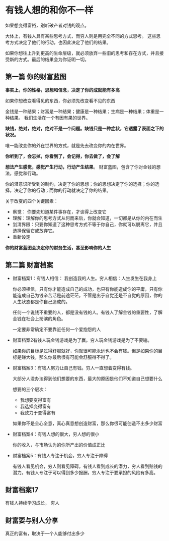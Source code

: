# 有钱人想的和你不一样

如果想变得富裕，别听破产者对钱的观点。

大体上，有钱人具有某些思考方式，而穷人则是用完全不同的方式思考。 这些思考方式决定了他们的行动，也因此决定了他们的结果。

如果你想往上升到更高的生命层级，就必须放弃一些旧的思考和存在方式，并且接受新的方式。最后的结果会为你证明一切。

## 第一篇 你的财富蓝图

**事实上，你的性格，思想和信念，决定了你的成就能有多高**

如果你想改变看得见的东西，你必须先改变看不见的东西

金钱是一种结果；财富是一种结果；健康是一种结果；生病是一种结果；体重是一种结果。 我们生活在一个有因有果的世界。

**缺钱，绝对，绝对，绝对不是一个问题。缺钱只是一种症状，它透露了表面之下的状况。**

唯一能改变你的外在世界的方式，就是先去改变你的内在世界。

**你听到了，会忘掉，你看到了，会记得，你去做了，会了解**

**想法产生感觉，感觉产生行动，行动产生结果**。 财富蓝图，包含了你对金钱的想法，感觉和行动。

你的潜意识所受到的制约，决定了你的思想；你的思想决定了你的选择；你的选择，决定了你的行动；而你的行动就决定了你的结果。

关于改变的四个关键因素：

- 察觉： 你要先知道某件事存在，才谈得上改变它
- 理解：理解你的思考方式从何而来后，你就会知道，一切都是从你的内在而生
- 划清界限：只要你知道了这种思考方式不等于你自己，你就可以脱离它，并且选择保留它或放弃它。
- 重新设定



**你的财富蓝图会决定你的财务生活，甚至影响你的人生**



## 第二篇 财富档案

- 财富档案1：有钱人相信： 我创造我的人生。穷人相信：人生发生在我身上

  你必须相信，只有你才能造成自己的成功，也只有你能造成你的平庸，只有你能造成自己为钱辛苦活是前途茫茫。不管是出于自觉还是不自觉的原因，你的人生状态都是你自己造成的。

  任何一个说钱不重要的人，都是没有钱的人。有钱人了解金钱的重要性，了解金钱在社会上扮演的角色。

  一定要非常确定不要靠近任何一个爱抱怨的人

- 财富档案2有钱人玩金钱游戏是为了赢。穷人玩金钱游戏是为了不要输。

  如果你的目标是过得舒服就好，你就很可能永远也不会有钱。但是如果你的目标是赚大钱，那么你最后很有可能会舒服得不得了。

- 财富档案3：有钱人努力让自己有钱。穷人一直想着变得有钱。

  大部分人没办法得到他们想要的东西，最大的原因是他们不知道自己想要什么

  想要的三个层次：

  - 我想要变得富有
  - 我选择变得富有
  - 我致力于变得富有

  如果你不是全心全意，真心真意想创造财富，那么你很可能创造不出多少财富

- 财富档案4：有钱人想的很大，穷人想的很小

  你的收入，与市场认为的你所产出的价值成正比

- 财富档案5：有钱人专注于机会，穷人专注于障碍

  有钱人看见机会，穷人则看见障碍。有钱人看到成长的潜力，穷人看到赔钱的潜力。有钱人专注于可以得到多少报酬，穷人专注于要承担的风险有多高。





## 财富档案17

有钱人持续学习成长， 穷人



## 财富要与别人分享

真正的富有，取决于一个人能够付出多少

